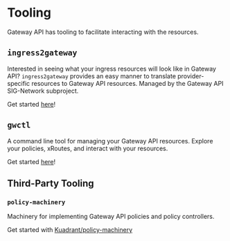# Tooling

Gateway API has tooling to facilitate interacting with the resources.

## `ingress2gateway`

Interested in seeing what your ingress resources will look like in Gateway API? `ingress2gateway` provides an easy manner to translate provider-specific resources to Gateway API resources. Managed by the Gateway API SIG-Network subproject.

Get started [here](https://github.com/kubernetes-sigs/ingress2gateway?tab=readme-ov-file#installation)!

## `gwctl`

A command line tool for managing your Gateway API resources. Explore your policies, xRoutes, and interact with your resources.

Get started [here](https://github.com/kubernetes-sigs/gwctl?tab=readme-ov-file#installation)!

## Third-Party Tooling

### `policy-machinery`

Machinery for implementing Gateway API policies and policy controllers.

Get started with [Kuadrant/policy-machinery](https://github.com/Kuadrant/policy-machinery/tree/main)
